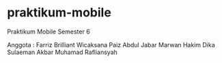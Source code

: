 # praktikum-mobile
Praktikum Mobile Semester 6

Anggota : 
Farriz Brilliant Wicaksana
Paiz Abdul Jabar
Marwan Hakim
Dika Sulaeman Akbar
Muhamad Rafliansyah

